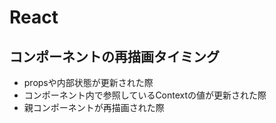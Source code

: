 # React
## コンポーネントの再描画タイミング
- propsや内部状態が更新された際
- コンポーネント内で参照しているContextの値が更新された際
- 親コンポーネントが再描画された際
